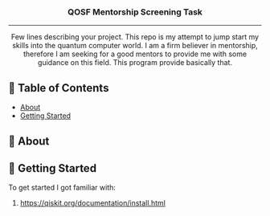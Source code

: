 <h3 align="center">QOSF Mentorship Screening Task</h3>

---

<p align="center"> Few lines describing your project.
    This repo is my attempt to jump start my skills into the quantum computer world. I am a firm believer in mentorship, therefore I am seeking for a good mentors to provide me with some guidance on this field. This program provide basically that.
</p>

## 📝 Table of Contents

- [About](#about)
- [Getting Started](#getting_started)
## 🧐 About <a name = "about"></a>


## 🏁 Getting Started <a name = "getting_started"></a>

To get started I got familiar with:
1. https://qiskit.org/documentation/install.html


